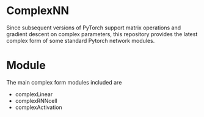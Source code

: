 # ComplexNN
Since subsequent versions of PyTorch support matrix operations and gradient descent on complex parameters, this repository provides the latest complex form of some standard Pytorch network modules.

# Module
The main complex form modules included are
* complexLinear
* complexRNNcell
* complexActivation
